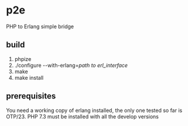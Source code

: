 # p2e
PHP to Erlang simple bridge

## build

1. phpize
1. ./configure --with-erlang=*path to erl_interface*
1. make
1. make install

## prerequisites

You need a working copy of erlang installed, the only one tested so far is OTP/23.
PHP 7.3 must be installed with all the develop versions